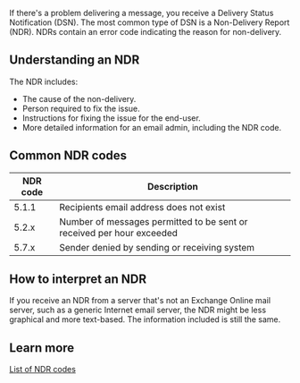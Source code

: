If there's a problem delivering a message, you receive a Delivery Status Notification (DSN). The most common type of DSN is a Non-Delivery Report (NDR). NDRs contain an error code indicating the reason for non-delivery.

## Understanding an NDR

The NDR includes:

- The cause of the non-delivery.
- Person required to fix the issue.
- Instructions for fixing the issue for the end-user.
- More detailed information for an email admin, including the NDR code.

## Common NDR codes

|NDR code|Description|
|-|-|
|5.1.1|Recipients email address does not exist|
|5.2.x|Number of messages permitted to be sent or received per hour exceeded|
|5.7.x|Sender denied by sending or receiving system|

## How to interpret an NDR

If you receive an NDR from a server that's not an Exchange Online mail server, such as a generic Internet email server, the NDR might be less graphical and more text-based. The information included is still the same.

## Learn more

[List of NDR codes](/exchange/mail-flow-best-practices/non-delivery-reports-in-exchange-online/non-delivery-reports-in-exchange-online?azure-portal=true)
